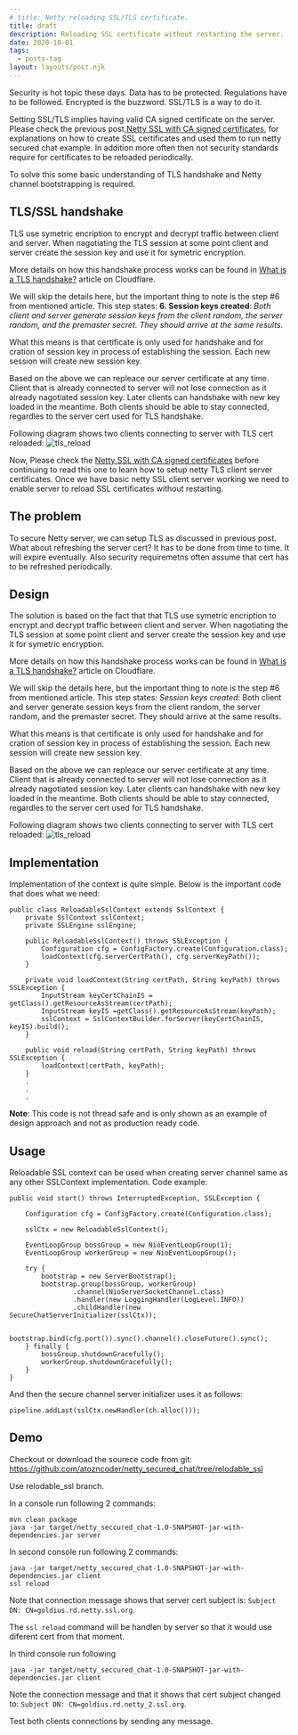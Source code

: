 ```yaml
---
# title: Netty reloading SSL/TLS certificate.
title: draft
description: Reloading SSL certificate without restarting the server.
date: 2020-10-01
tags:
  - posts-tag
layout: layouts/post.njk
---
```


Security is hot topic these days. Data has to be protected. Regulations have to be followed. Encrypted is the buzzword. SSL/TLS is a way to do it. 

Setting SSL/TLS implies having valid CA signed certificate on the server.  Please check the previous post,[Netty SSL with CA signed certificates](/posts/casignednettysecuredchat/), for explanations on how to create SSL certificates and used them to run netty secured chat example. In addition more often then not security standards require for certificates to be reloaded periodically.

To solve this some basic understanding of TLS handshake and Netty channel bootstrapping is required.

## TLS/SSL handshake
TLS use symetric encription to encrypt and decrypt traffic between client and server. When nagotiating the TLS session at some point client and server create the session key and use it for symetric encryption.


More details on how this handshake process works can be found in [What is a TLS handshake?](https://www.cloudflare.com/learning/ssl/what-happens-in-a-tls-handshake/) article on Cloudflare. 

We will skip the details here, but the important thing to note is the step #6 from mentioned article. This step states: 
**6. Session keys created**: *Both client and server generate session keys from the client random, the server random, and the premaster secret. They should arrive at the same results.*

What this means is that certificate is only used for handshake and for cration of session key in process of establishing the session. Each new session will create new session key.

Based on the above we can repleace our server certificate at any time. Client that is already connected to server will not lose connection as it already nagotiated session key. Later clients can handshake with new key loaded in the meantime. Both clients should be able to stay connected, regardles to the server cert used for TLS handshake.

Following diagram shows two clients connecting to server with TLS cert reloaded:
![tls_reload](/img/nettyreloadablesslcertificate/tls_reload.png)



Now, 
Please check the [Netty SSL with CA signed certificates](/posts/casignednettysecuredchat/) before continuing to read this one to learn how to setup netty TLS client server certificates. Once we have basic netty SSL client server working we need to enable server to reload SSL certificates without restarting.

## The problem


To secure Netty server, we can setup TLS as discussed in previous post. What about refreshing the server cert? It has to be done from time to time. It will expire eventually. Also security requiremetns often assume that cert has to be refreshed periodically.


## Design
The solution is based on the fact that that TLS use symetric encription to encrypt and decrypt traffic between client and server. When nagotiating the TLS session at some point client and server create the session key and use it for symetric encryption.


More details on how this handshake process works can be found in [What is a TLS handshake?](https://www.cloudflare.com/learning/ssl/what-happens-in-a-tls-handshake/) article on Cloudflare. 

<!-- Main idea here is to implement a delegating SSL context that would load/reoload SSL context and delegate all methods to it. -->


We will skip the details here, but the important thing to note is the step #6 from mentioned article. This step states: 
*Session keys created*: Both client and server generate session keys from the client random, the server random, and the premaster secret. They should arrive at the same results.

What this means is that certificate is only used for handshake and for cration of session key in process of establishing the session. Each new session will create new session key.

Based on the above we can repleace our server certificate at any time. Client that is already connected to server will not lose connection as it already nagotiated session key. Later clients can handshake with new key loaded in the meantime. Both clients should be able to stay connected, regardles to the server cert used for TLS handshake.

Following diagram shows two clients connecting to server with TLS cert reloaded:
![tls_reload](/img/nettyreloadablesslcertificate/tls_reload.png)



## Implementation
Implementation of the context is quite simple. Below is the important code that does what we need:
```
public class ReloadableSslContext extends SslContext {
    private SslContext sslContext;
    private SSLEngine sslEngine;

    public ReloadableSslContext() throws SSLException {
        Configuration cfg = ConfigFactory.create(Configuration.class);
        loadContext(cfg.serverCertPath(), cfg.serverKeyPath());
    }

    private void loadContext(String certPath, String keyPath) throws SSLException {
        InputStream keyCertChainIS = getClass().getResourceAsStream(certPath);
        InputStream keyIS =getClass().getResourceAsStream(keyPath);
        sslContext = SslContextBuilder.forServer(keyCertChainIS, keyIS).build();
    }

    public void reload(String certPath, String keyPath) throws SSLException {
        loadContext(certPath, keyPath);
    }
    .
    .
    .
```
**Note**: This code is not thread safe and is only shown as an example of design approach and not as production ready code.

## Usage
Reloadable SSL context can be used when creating server channel same as any other SSLContext implementation.
Code example:
```
public void start() throws InterruptedException, SSLException {

    Configuration cfg = ConfigFactory.create(Configuration.class);

    sslCtx = new ReloadableSslContext();

    EventLoopGroup bossGroup = new NioEventLoopGroup(1);
    EventLoopGroup workerGroup = new NioEventLoopGroup();

    try {
        bootstrap = new ServerBootstrap();
        bootstrap.group(bossGroup, workerGroup)
                .channel(NioServerSocketChannel.class)
                .handler(new LoggingHandler(LogLevel.INFO))
                .childHandler(new SecureChatServerInitializer(sslCtx));

        bootstrap.bind(cfg.port()).sync().channel().closeFuture().sync();
    } finally {
        bossGroup.shutdownGracefully();
        workerGroup.shutdownGracefully();
    }
}
```

And then the secure channel server initializer uses it as follows:
```
pipeline.addLast(sslCtx.newHandler(ch.alloc()));
```

## Demo

Checkout or download the sourece code from git: https://github.com/atozncoder/netty_secured_chat/tree/relodable_ssl

Use relodable_ssl branch.

In a console run following 2 commands:
```
mvn clean package
java -jar target/netty_seccured_chat-1.0-SNAPSHOT-jar-with-dependencies.jar server
```

In second console run following 2 commands:
```
java -jar target/netty_seccured_chat-1.0-SNAPSHOT-jar-with-dependencies.jar client
ssl reload
```

Note that connection message shows that server cert subject is: `Subject DN: CN=goldius.rd.netty.ssl.org`.

The `ssl reload` command will be handlen by server so that it would use diferent cert from that moment.

In third console run following 
```
java -jar target/netty_seccured_chat-1.0-SNAPSHOT-jar-with-dependencies.jar client
```

Note the connection message and that it shows that cert subject changed to: `Subject DN: CN=goldius.rd.netty_2.ssl.org`.

Test both clients connections by sending any message.